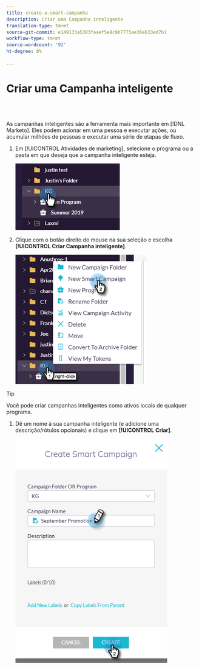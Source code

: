 ```yaml
---
title: create-a-smart-campanha
description: Criar uma Campanha inteligente
translation-type: tm+mt
source-git-commit: e149133a5383faaef5e9c9b7775ae36e633ed7b1
workflow-type: tm+mt
source-wordcount: '92'
ht-degree: 0%

---
```



# Criar uma Campanha inteligente

<br> 

As campanhas inteligentes são a ferramenta mais importante em [!DNL Marketo]. Eles podem acionar em uma pessoa e executar ações, ou acumular milhões de pessoas e executar uma série de etapas de fluxo.

1. Em [!UICONTROL Atividades de marketing], selecione o programa ou a pasta em que deseja que a campanha inteligente esteja.

   ![Imagem Um](/help/sky/assets/smart-campaigns/create-a-smart-campaign/create-a-smart-campaign-1.png)

1. Clique com o botão direito do mouse na sua seleção e escolha **[!UICONTROL Criar Campanha inteligente]**.

   ![Imagem dois](/help/sky/assets/smart-campaigns/create-a-smart-campaign/create-a-smart-campaign-2.png)

>[!TIP]
>
>Você pode criar campanhas inteligentes como ativos locais de qualquer programa.

1. Dê um nome à sua campanha inteligente (e adicione uma descrição/rótulos opcionais) e clique em **[!UICONTROL Criar]**.

   ![Imagem Três](/help/sky/assets/smart-campaigns/create-a-smart-campaign/create-a-smart-campaign-3.png)
